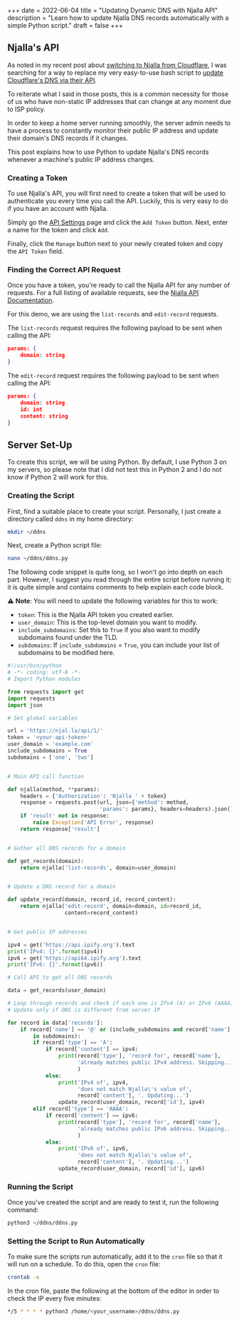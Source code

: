 +++
date = 2022-06-04
title = "Updating Dynamic DNS with Njalla API"
description = "Learn how to update Njalla DNS records automatically with a simple Python script."
draft = false
+++

## Njalla's API

As noted in my recent post about
[switching to Njalla from Cloudflare](/blog/ditching-cloudflare/), I was
searching for a way to replace my very easy-to-use bash script to
[update Cloudflare's DNS via their API](/blog/cloudflare-dns-api/).

To reiterate what I said in those posts, this is a common necessity for those of
us who have non-static IP addresses that can change at any moment due to ISP
policy.

In order to keep a home server running smoothly, the server admin needs to have
a process to constantly monitor their public IP address and update their
domain's DNS records if it changes.

This post explains how to use Python to update Njalla's DNS records whenever a
machine's public IP address changes.

### Creating a Token

To use Njalla's API, you will first need to create a token that will be used to
authenticate you every time you call the API. Luckily, this is very easy to do
if you have an account with Njalla.

Simply go the [API Settings](https://njal.la/settings/api/) page and click the
`Add Token` button. Next, enter a name for the token and click `Add`.

Finally, click the `Manage` button next to your newly created token and copy the
`API Token` field.

### Finding the Correct API Request

Once you have a token, you're ready to call the Njalla API for any number of
requests. For a full listing of available requests, see the
[Njalla API Documentation](https://njal.la/api/).

For this demo, we are using the `list-records` and `edit-record` requests.

The `list-records` request requires the following payload to be sent when
calling the API:

```json
params: {
    domain: string
}
```

The `edit-record` request requires the following payload to be sent when calling
the API:

```json
params: {
    domain: string
    id: int
    content: string
}
```

## Server Set-Up

To create this script, we will be using Python. By default, I use Python 3 on my
servers, so please note that I did not test this in Python 2 and I do not know
if Python 2 will work for this.

### Creating the Script

First, find a suitable place to create your script. Personally, I just create a
directory called `ddns` in my home directory:

```bash
mkdir ~/ddns
```

Next, create a Python script file:

```bash
nano ~/ddns/ddns.py
```

The following code snippet is quite long, so I won't go into depth on each part.
However, I suggest you read through the entire script before running it; it is
quite simple and contains comments to help explain each code block.

:warning: **Note**: You will need to update the following variables for this to
work:

-   `token`: This is the Njalla API token you created earlier.
-   `user_domain`: This is the top-level domain you want to modify.
-   `include_subdomains`: Set this to `True` if you also want to modify
    subdomains found under the TLD.
-   `subdomains`: If `include_subdomains` = `True`, you can include your list of
    subdomains to be modified here.

```python
#!/usr/bin/python
# -*- coding: utf-8 -*-
# Import Python modules

from requests import get
import requests
import json

# Set global variables

url = 'https://njal.la/api/1/'
token = '<your-api-token>'
user_domain = 'example.com'
include_subdomains = True
subdomains = ['one', 'two']


# Main API call function

def njalla(method, **params):
    headers = {'Authorization': 'Njalla ' + token}
    response = requests.post(url, json={'method': method,
                             'params': params}, headers=headers).json()
    if 'result' not in response:
        raise Exception('API Error', response)
    return response['result']


# Gather all DNS records for a domain

def get_records(domain):
    return njalla('list-records', domain=user_domain)


# Update a DNS record for a domain

def update_record(domain, record_id, record_content):
    return njalla('edit-record', domain=domain, id=record_id,
                  content=record_content)


# Get public IP addresses

ipv4 = get('https://api.ipify.org').text
print('IPv4: {}'.format(ipv4))
ipv6 = get('https://api64.ipify.org').text
print('IPv6: {}'.format(ipv6))

# Call API to get all DNS records

data = get_records(user_domain)

# Loop through records and check if each one is IPv4 (A) or IPv6 (AAAA)
# Update only if DNS is different from server IP

for record in data['records']:
    if record['name'] == '@' or (include_subdomains and record['name'] \
        in subdomains):
        if record['type'] == 'A':
            if record['content'] == ipv4:
                print(record['type'], 'record for', record['name'],
                      'already matches public IPv4 address. Skipping...'
                      )
            else:
                print('IPv4 of', ipv4,
                      'does not match Njalla\'s value of',
                      record['content'], '. Updating...')
                update_record(user_domain, record['id'], ipv4)
        elif record['type'] == 'AAAA':
            if record['content'] == ipv6:
                print(record['type'], 'record for', record['name'],
                      'already matches public IPv6 address. Skipping...'
                      )
            else:
                print('IPv6 of', ipv6,
                      'does not match Njalla\'s value of',
                      record['content'], '. Updating...')
                update_record(user_domain, record['id'], ipv6)
```

### Running the Script

Once you've created the script and are ready to test it, run the following
command:

```bash
python3 ~/ddns/ddns.py
```

### Setting the Script to Run Automatically

To make sure the scripts run automatically, add it to the `cron` file so that it
will run on a schedule. To do this, open the `cron` file:

```bash
crontab -e
```

In the cron file, paste the following at the bottom of the editor in order to
check the IP every five minutes:

```bash
*/5 * * * * python3 /home/<your_username>/ddns/ddns.py
```
